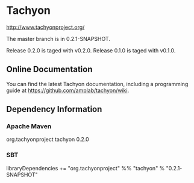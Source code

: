 Tachyon
=======

<http://www.tachyonproject.org/>

The master branch is in 0.2.1-SNAPSHOT.

Release 0.2.0 is taged with v0.2.0.
Release 0.1.0 is taged with v0.1.0.

## Online Documentation

You can find the latest Tachyon documentation, including a programming
guide at <https://github.com/amplab/tachyon/wiki>.

## Dependency Information

### Apache Maven

<dependency>
  <groupId>org.tachyonproject</groupId>
  <artifactId>tachyon</artifactId>
  <version>0.2.0</version>
</dependency>

### SBT

libraryDependencies += "org.tachyonproject" %% "tachyon" % "0.2.1-SNAPSHOT"
